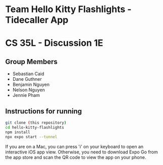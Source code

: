# Team Hello Kitty Flashlights - Tidecaller App
# CS 35L - Discussion 1E

## Group Members
- Sebastian Caid
- Dane Guthner
- Benjamin Nguyen
- Nelson Nguyen
- Jennie Pham

##  Instructions for running
```bash
git clone (this repository)
cd hello-kitty-flashlights
npm install
npx expo start --tunnel
```

If you are on a Mac, you can press 'i' on your keyboard to open an interactive iOS app view. Otherwise, you need to download Expo Go from the app store and scan the QR code to view the app on your phone.

